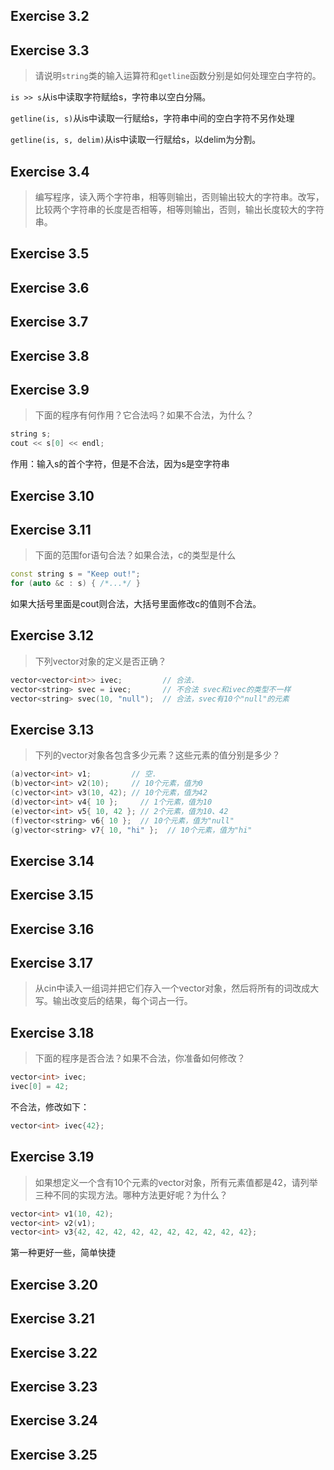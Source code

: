 ## Exercise 3.2



## Exercise 3.3

> 请说明`string`类的输入运算符和`getline`函数分别是如何处理空白字符的。

`is >> s`从is中读取字符赋给s，字符串以空白分隔。

`getline(is, s)`从is中读取一行赋给s，字符串中间的空白字符不另作处理

`getline(is, s, delim)`从is中读取一行赋给s，以delim为分割。



## Exercise 3.4

> 编写程序，读入两个字符串，相等则输出，否则输出较大的字符串。改写，比较两个字符串的长度是否相等，相等则输出，否则，输出长度较大的字符串。



## Exercise 3.5



## Exercise 3.6



## Exercise 3.7



## Exercise 3.8



## Exercise 3.9

> 下面的程序有何作用？它合法吗？如果不合法，为什么？

```c++
string s;
cout << s[0] << endl;
```

作用：输入s的首个字符，但是不合法，因为s是空字符串



## Exercise 3.10



## Exercise 3.11

> 下面的范围for语句合法？如果合法，c的类型是什么

```c++
const string s = "Keep out!";
for (auto &c : s) { /*...*/ }
```

如果大括号里面是cout则合法，大括号里面修改c的值则不合法。



## Exercise 3.12

> 下列vector对象的定义是否正确？

```c++
vector<vector<int>> ivec;         // 合法.
vector<string> svec = ivec;       // 不合法 svec和ivec的类型不一样
vector<string> svec(10, "null");  // 合法，svec有10个"null"的元素
```



## Exercise 3.13

> 下列的vector对象各包含多少元素？这些元素的值分别是多少？

```c++
(a)vector<int> v1;         // 空.
(b)vector<int> v2(10);     // 10个元素，值为0
(c)vector<int> v3(10, 42); // 10个元素，值为42
(d)vector<int> v4{ 10 };     // 1个元素，值为10
(e)vector<int> v5{ 10, 42 }; // 2个元素，值为10、42
(f)vector<string> v6{ 10 };  // 10个元素，值为"null"
(g)vector<string> v7{ 10, "hi" };  // 10个元素，值为"hi"
```



## Exercise 3.14



## Exercise 3.15



## Exercise 3.16



## Exercise 3.17

> 从cin中读入一组词并把它们存入一个vector对象，然后将所有的词改成大写。输出改变后的结果，每个词占一行。



## Exercise 3.18

> 下面的程序是否合法？如果不合法，你准备如何修改？

```c++
vector<int> ivec;
ivec[0] = 42;
```

不合法，修改如下：

```c++
vector<int> ivec{42};
```



## Exercise 3.19

> 如果想定义一个含有10个元素的vector对象，所有元素值都是42，请列举三种不同的实现方法。哪种方法更好呢？为什么？

```c++
vector<int> v1(10, 42);
vector<int> v2(v1);
vector<int> v3{42, 42, 42, 42, 42, 42, 42, 42, 42, 42};
```

第一种更好一些，简单快捷



## Exercise 3.20



## Exercise 3.21



## Exercise 3.22



## Exercise 3.23



## Exercise 3.24



## Exercise 3.25